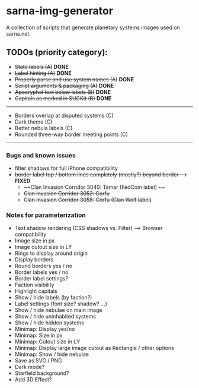 # sarna-img-generator
A collection of scripts that generate planetary systems images used on sarna.net.

## TODOs (priority category):
- ~~State labels (A)~~ **DONE**
- ~~Label hinting (A)~~ **DONE**
- ~~Properly parse and use system names (A)~~ **DONE**
- ~~Script arguments & packaging (A)~~ **DONE**
- ~~Apocryphal text below labels (B)~~ **DONE**
- ~~Capitals as marked in SUCKit (B)~~ **DONE**
---
- Borders overlap at disputed systems (C)
- Dark theme (C)
- Better nebula labels (C)
- Rounded three-way border meeting points (C)
---
### Bugs and known issues ###
- filter shadows for full iPhone compatibility
- ~~border label top / bottom lines completely (mostly?) beyond border -->~~ **FIXED**
    - ~~Clan Invasion Corridor 3040: Tamar (FedCom label) ~~
    - ~~Clan Invasion Corridor 3052: Corfu~~
	- ~~Clan Invasion Corridor 3058: Corfu (Clan Wolf label)~~

### Notes for parameterization
- Text shadow rendering (CSS shadows vs. Filter) --> Browser compatibility
- Image size in px
- Image cutout size in LY
- Rings to display around origin
- Display borders
- Round borders yes / no
- Border labels yes / no
- Border label settings?
- Faction visibility
- Highlight capitals
- Show / hide labels (by faction?)
- Label settings (font size? shadow? ...)
- Show / hide nebulae on main image
- Show / hide uninhabited systems
- Show / hide hidden systems
- Minimap: Display yes/no
- Minimap: Size in px
- Minimap: Cutout size in LY
- Minimap: Display large image cutout as Rectangle / other options
- Minimap: Show / hide nebulae
- Save as SVG / PNG
- Dark mode?
- Starfield background?
- Add 3D Effect?